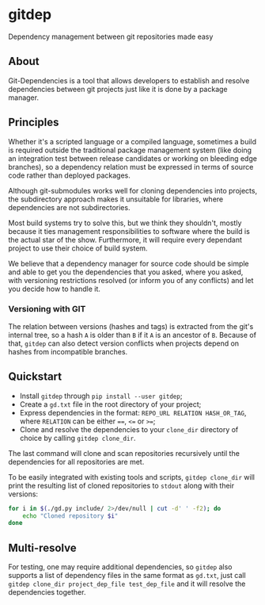 # gitdep

Dependency management between git repositories made easy

## About

Git-Dependencies is a tool that allows developers to establish and resolve dependencies between git projects just like it is done by a package manager.

## Principles

Whether it's a scripted language or a compiled language, sometimes a build is required outside the traditional package management system (like doing an integration test between release candidates or working on bleeding edge branches), so a dependency relation must be expressed in terms of source code rather than deployed packages.

Although git-submodules works well for cloning dependencies into projects, the subdirectory approach makes it unsuitable for libraries, where dependencies are not subdirectories.

Most build systems try to solve this, but we think they shouldn't, mostly because it ties management responsibilities to software where the build is the actual star of the show. Furthermore, it will require every dependant project to use their choice of build system.

We believe that a dependency manager for source code should be simple and able to get you the dependencies that you asked, where you asked, with versioning restrictions resolved (or inform you of any conflicts) and let you decide how to handle it.

### Versioning with GIT

The relation between versions (hashes and tags) is extracted from the git's internal tree, so a hash `A` is older than `B` if it `A` is an ancestor of `B`. Because of that, `gitdep` can also detect version conflicts when projects depend on hashes from incompatible branches.

## Quickstart

- Install `gitdep` through `pip install --user gitdep`;
- Create a `gd.txt` file in the root directory of your project;
- Express dependencies in the format: `REPO_URL RELATION HASH_OR_TAG`, where `RELATION` can be either `==`, `<=` or `>=`;
- Clone and resolve the dependencies to your `clone_dir` directory of choice by calling `gitdep clone_dir`.

The last command will clone and scan repositories recursively until the dependencies for all repositories are met.

To be easily integrated with existing tools and scripts, `gitdep clone_dir` will print the resulting list of cloned repositories to `stdout` along with their versions:

```bash
for i in $(./gd.py include/ 2>/dev/null | cut -d' ' -f2); do
    echo "Cloned repository $i"
done
```

## Multi-resolve

For testing, one may require additional dependencies, so `gitdep` also supports a list of dependency files in the same format as `gd.txt`, just call `gitdep clone_dir project_dep_file test_dep_file` and it will resolve the dependencies together.
